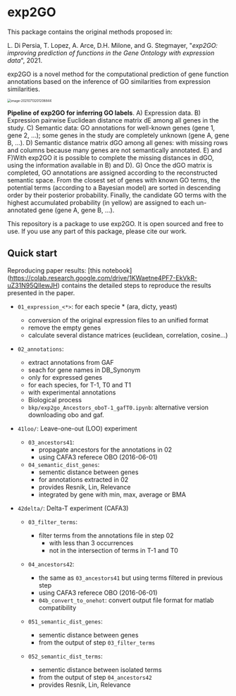 # exp2GO
This package contains the original methods proposed in:

L. Di Persia, T. Lopez, A. Arce, D.H. Milone, and G. Stegmayer, "*exp2GO: improving prediction of functions in the Gene Ontology with expression data*", 2021.

exp2GO is a novel method for the computational prediction of gene function annotations based on the inference of GO similarities from expression similarities.

<img src="C:\Users\Georgina\AppData\Roaming\Typora\typora-user-images\image-20210713201206844.png" alt="image-20210713201206844" style="zoom: 50%;" />

**Pipeline of exp2GO for inferring GO labels**. A) Expression data. B) Expression pairwise Euclidean distance matrix dE among all genes in the study. C) Semantic data: GO annotations for well-known genes (gene 1, gene 2, ...); some genes in the study are completely unknown (gene A, gene B, ...). D) Semantic distance matrix dGO among all genes: with missing rows and columns because many genes are not semantically annotated. E) and F)With exp2GO it is possible to complete the missing distances in dGO, using the information available in B) and D). G) Once the dGO matrix is completed, GO annotations are assigned according to the reconstructed semantic space. From the closest set of genes with known GO terms, the potential terms
(according to a Bayesian model) are sorted in descending order by their posterior probability. Finally, the candidate GO terms with the highest accumulated probability (in yellow) are assigned to each un-annotated gene (gene A, gene B, ...).





This repository is a package to use exp2GO. It is open sourced and free to use. If you use any part of this package, please cite our work. 

## Quick start 

Reproducing paper results: [this notebook] (https://colab.research.google.com/drive/1KWaetne4PF7-EkVkR-uZ31N95QlIewJH) contains the detailed steps to reproduce the results presented in the paper. 



- `01_expression_<*>`: for each specie * (ara, dicty, yeast)

  - conversion of the original expression files to an unified format
  - remove the empty genes
  - calculate several distance matrices (euclidean, correlation, cosine...)

- `02_annotations`:

  - extract annotations from GAF
  - seach for gene names in DB_Synonym
  - only for expressed genes
  - for each species, for T-1, T0 and T1
  - with experimental annotations
  - Biological process
  - `bkp/exp2go_Ancestors_oboT-1_gafT0.ipynb`: alternative version downloading obo and gaf.

- `41loo/`:  Leave-one-out (LOO) experiment

  - `03_ancestors41`:
    - propagate ancestors for the annotations in 02
    - using CAFA3 referece OBO (2016-06-01) 
  - `04_semantic_dist_genes`:
    - sementic distance between genes
    - for annotations extracted in 02
    - provides Resnik, Lin, Relevance
    - integrated by gene with min, max, average or BMA

- `42delta/`:  Delta-T experiment (CAFA3)
  - `03_filter_terms`:
    - filter terms from the annotations file in step 02
      - with less than 3 occurrences
      - not in the intersection of terms in T-1 and T0

  - `04_ancestors42`:
    - the same as `03_ancestors41` but using terms filtered in previous step
    - using CAFA3 referece OBO (2016-06-01) 
    - `04b_convert_to_onehot`: convert output file format for matlab compatibility

  - `051_semantic_dist_genes`:
    - sementic distance between genes
    - from the output of step `03_filter_terms`

  - `052_semantic_dist_terms`:
    - sementic distance between isolated terms
    - from the output of step `04_ancestors42`
    - provides Resnik, Lin, Relevance
